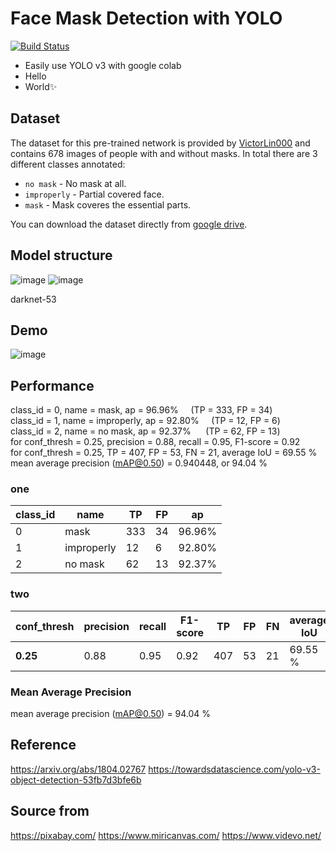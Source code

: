 # Face Mask Detection with YOLO

[![Build Status](https://travis-ci.org/joemccann/dillinger.svg?branch=master)](https://travis-ci.org/joemccann/dillinger)
- Easily use YOLO v3 with google colab
- Hello
- World✨

## Dataset
The dataset for this pre-trained network is provided by [VictorLin000](https://github.com/VictorLin000/YOLOv3_mask_detect) and contains 678 images of people with and without masks. In total there are 3 different classes annotated:

* `no mask` - No mask at all.
* `improperly` - Partial covered face.
* `mask` - Mask coveres the essential parts.

You can download the dataset directly from [google drive](https://drive.google.com/drive/folders/1aAXDTl5kMPKAHE08WKGP2PifIdc21-ZG).
## Model structure
![image](https://user-images.githubusercontent.com/73981982/116172600-021df880-a746-11eb-8a8d-30cf7c752a96.png)
![image](https://user-images.githubusercontent.com/73981982/116174319-2202eb80-a749-11eb-97db-e146578179be.png)

darknet-53

## Demo
![image](https://user-images.githubusercontent.com/73981982/116174389-478ff500-a749-11eb-8315-7b40014fd230.png)



## Performance
class_id = 0, name = mask, ap = 96.96%     (TP = 333, FP = 34) 
class_id = 1, name = improperly, ap = 92.80%     (TP = 12, FP = 6) 
class_id = 2, name = no mask, ap = 92.37%      (TP = 62, FP = 13) 
for conf_thresh = 0.25, precision = 0.88, recall = 0.95, F1-score = 0.92 
for conf_thresh = 0.25, TP = 407, FP = 53, FN = 21, average IoU = 69.55 % 
mean average precision (mAP@0.50) = 0.940448, or 94.04 % 
### one
| class_id | name       | TP  | FP | ap     |
|----------|------------|-----|----|--------|
| 0        | mask       | 333 | 34 | 96.96% |
| 1        | improperly | 12  | 6  | 92.80% |
| 2        | no mask    | 62  | 13 | 92.37% |
### two
| conf_thresh | precision | recall | F1-score | TP  | FP | FN | average IoU |
|-------------|-----------|--------|----------|-----|----|----|-------------|
| **0.25**        |    0.88   |  0.95  |   0.92   | 407 | 53 | 21 |   69.55 %   |
### Mean Average Precision
mean average precision (mAP@0.50) = 94.04 % 

## Reference
https://arxiv.org/abs/1804.02767
https://towardsdatascience.com/yolo-v3-object-detection-53fb7d3bfe6b

## Source from
https://pixabay.com/
https://www.miricanvas.com/
https://www.videvo.net/
